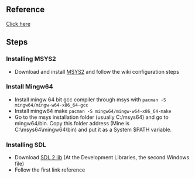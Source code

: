 ## Reference
[Click here](<https://programmer.help/blogs/vscode-sdl2-configuration-tutorial.html>)

## Steps
### Installing MSYS2
- Download and install [MSYS2](/https://www.msys2.org/) and follow the wiki configuration steps
### Install Mingw64
- Install mingw 64 bit gcc compiler through msys with `pacman -S mingw64/mingw-w64-x86_64-gcc`
- Install mingw64 make `pacman -S mingw64/mingw-w64-x86_64-make`
- Go to the msys installation folder (usually C:/msys64) and go to mingw64/bin. Copy this folder address (Mine is C:\msys64\mingw64\bin) and put it as a System $PATH variable.
### Installing SDL
- Download [SDL 2 lib](/https://www.libsdl.org/download-2.0.php) (At the Development Libraries, the second Windows file)
- Follow the first link reference
